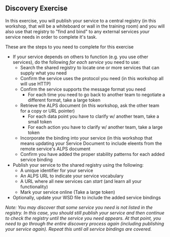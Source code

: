 ## Discovery Exercise

In this exercise, you will publish your service to a central registry (in this workshop, that will be a whiteboard or wall in the training room) and you will also use that registry to "find and bind" to any external services _your_ service needs in order to complete it's task.

These are the steps to you need to complete for this exercise

 * If your service depends on others to function (e.g. you use other services), do the following _for each service_ you need to use:
   * Search the shared registry to locate one or more services that can supply what you need
   * Confirm the service uses the protocol you need (in this workshop all will use HTTP)
   * Confirm the service supports the message format you need
     * For each time you need to go back to another team to negotiate a different format, take a large token
   * Retrieve the ALPS document (in this workshop, ask the other team for a copy or URL pointer)
     * For each data point you have to clarify w/ another team, take a small token
     * For each action you have to clarify w/ another team, take a large token
   * Incorporate the binding into your service (in this workshop that means updating your Service Document to include eleents from the remote service's ALPS document
   * Confirm you have added the proper stability patterns for each added service binding
 * Publish your service to the shared registry using the following:
   * A unique identifier for your service
   * An ALPS URL to indicate your service vocabulary
   * A URL where all new services can _start_ (and learn all your functionality)
   * Mark your service online (Take a large token)
* Optionally, update your WSD file to include the added service bindings

_Note: You may discover that some service you need is not listed in the registry. In this case, you should still publish your service and then continue to check the registry until the service you need appears. At that point, you need to go through the entire discovery process again (including publishing your service again). Repeat this until all service bindings are covered._


